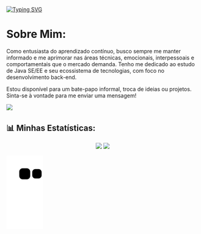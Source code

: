 
<!--  NOME CARREGANDO -->
[![Typing SVG](https://readme-typing-svg.herokuapp.com/?color=yellow&size=35&center=true&vCenter=true&width=1000&lines=Hello_World!+Meu+Nome+é+Rayan+Argolo;Desenvolvedor+Java+em+Formação;+:%29)](https://git.io/typing-svg)

# Sobre Mim:

Como entusiasta do aprendizado contínuo, busco sempre me manter informado e me aprimorar nas áreas técnicas, emocionais, interpessoais e comportamentais que o mercado demanda. Tenho me dedicado ao estudo de Java SE/EE e seu ecossistema de tecnologias, com foco no desenvolvimento back-end.

Estou disponível para um bate-papo informal, troca de ideias ou projetos. Sinta-se à vontade para me enviar uma mensagem!


<a href="https://www.linkedin.com/in/rayanargolo" target="_blank"><img src="https://img.shields.io/badge/-LinkedIn-%230077B5?style=for-the-badge&logo=linkedin&logoColor=white" target="_blank"></a>
   
 
## 📊 Minhas Estatísticas:
<div align="center">
    <img  width="54.5%" src="https://github-readme-stats.vercel.app/api?username=RayanArgolo03&theme=slateorange&hide_border=true&include_all_commits=false&count_private=false"/>
    <img  width="43%" src="https://github-readme-stats.vercel.app/api/top-langs/?username=RayanArgolo03&theme=slateorange&hide_border=true&include_all_commits=false&count_private=false&layout=compact"/><br>
  </div>

 ![Snake animation](https://github.com/RayanArgolo03/RayanArgolo03/blob/output/github-contribution-grid-snake.svg)

</div>
